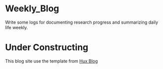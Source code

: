 # Weekly_Blog

Write some logs for documenting research progress and summarizing daily life weekly.

# Under Constructing
This blog site use the template from  [Hux Blog](https://github.com/Huxpro/huxpro.github.io)